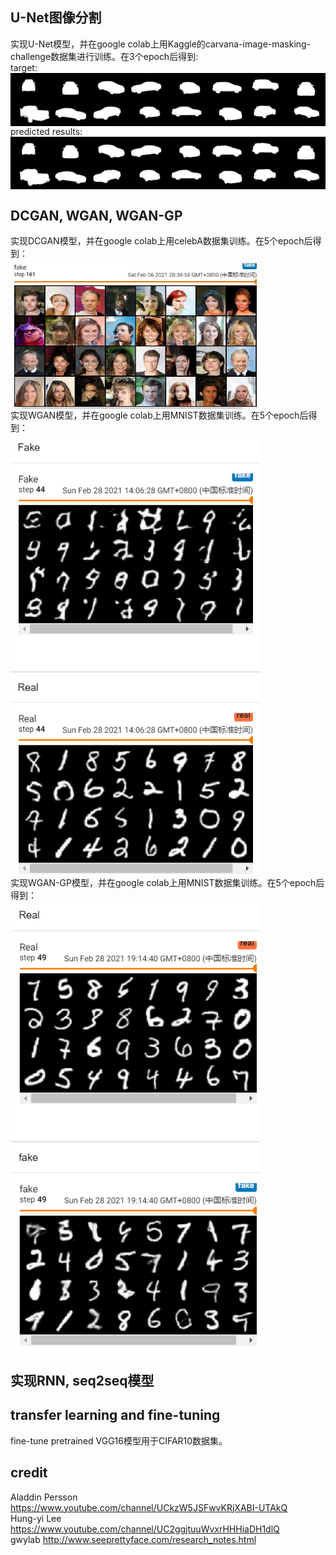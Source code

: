 ## U-Net图像分割  
实现U-Net模型，并在google colab上用Kaggle的carvana-image-masking-challenge数据集进行训练。在3个epoch后得到:  
target:  
<img src="U-Net/results/0.png" width = "800"  alt="图片名称" align=center />    
predicted results:  
<img src="U-Net/results/pred_0.png" width = "800"  alt="图片名称" align=center />  

## DCGAN, WGAN, WGAN-GP 
实现DCGAN模型，并在google colab上用celebA数据集训练。在5个epoch后得到：  
<img src="DCGAN/DCGAN_fakeImage.JPG" width = "400" alt="图片名称" align=center />  
实现WGAN模型，并在google colab上用MNIST数据集训练。在5个epoch后得到：  
<img src="WGAN/WGAN_results.PNG" width = "400" alt="图片名称" align=center />  
实现WGAN-GP模型，并在google colab上用MNIST数据集训练。在5个epoch后得到：  
<img src="WGAN-GP/WGAN-GP_fake.PNG" width = "400" alt="图片名称" align=center />  

## 实现RNN, seq2seq模型  
## transfer learning and fine-tuning  
fine-tune pretrained VGG16模型用于CIFAR10数据集。  
## credit  
Aladdin Persson https://www.youtube.com/channel/UCkzW5JSFwvKRjXABI-UTAkQ  
Hung-yi Lee https://www.youtube.com/channel/UC2ggjtuuWvxrHHHiaDH1dlQ  
gwylab http://www.seeprettyface.com/research_notes.html
